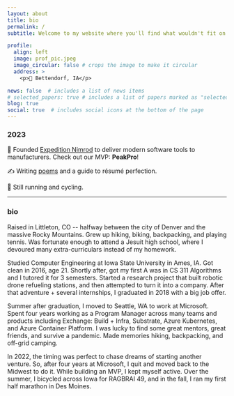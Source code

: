 ```yaml
---
layout: about
title: bio
permalink: /
subtitle: Welcome to my website where you'll find what wouldn't fit on GitHub, LinkedIn, or Twitter. 

profile:
  align: left
  image: prof_pic.jpeg
  image_circular: false # crops the image to make it circular
  address: >
    <p>📍 Bettendorf, IA</p>

news: false  # includes a list of news items
# selected_papers: true # includes a list of papers marked as "selected={true}"
blog: true
social: true  # includes social icons at the bottom of the page
---
```



### 2023

🚀 Founded [Expedition Nimrod](https://expeditionnimrod.com) to deliver modern software tools to manufacturers. Check out our MVP: **PeakPro**!

✍ Writing [poems](/poems/) and a guide to résumé perfection.

🔁 Still running and cycling.

****

### bio

Raised in Littleton, CO -- halfway between the city of Denver and the massive Rocky Mountains. Grew up hiking, biking, backpacking, and playing tennis. Was fortunate enough to attend a Jesuit high school, where I devoured many extra-curriculars instead of my homework.

Studied Computer Engineering at Iowa State University in Ames, IA. Got clean in 2016, age 21. Shortly after, got my first A was in CS 311 Algorithms and I tutored it for 3 semesters. Started a research project that built robotic drone refueling stations, and then attempted to turn it into a company. After that adventure + several internships, I graduated in 2018 with a big job offer.

Summer after graduation, I moved to Seattle, WA to work at Microsoft. Spent four years working as a Program Manager across many teams and products including Exchange: Build + Infra, Substrate, Azure Kubernetes, and Azure Container Platform. I was lucky to find some great mentors, great friends, and survive a pandemic. Made memories hiking, backpacking, and off-grid camping.

In 2022, the timing was perfect to chase dreams of starting another venture. So, after four years at Microsoft, I quit and moved back to the Midwest to do it. While building an MVP, I kept myself active. Over the summer, I bicycled across Iowa for RAGBRAI 49, and in the fall, I ran my first half marathon in Des Moines.
